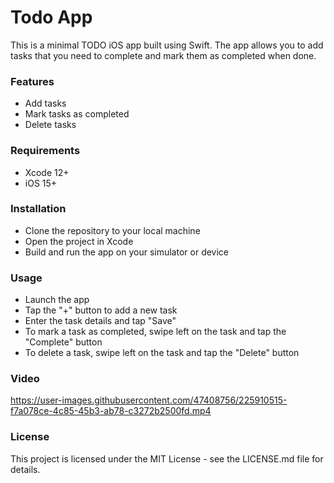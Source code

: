 # Todo App
This is a minimal TODO iOS app built using Swift. The app allows you to add tasks that you need to complete and mark them as completed when done.

### Features
- Add tasks
- Mark tasks as completed
- Delete tasks

### Requirements
- Xcode 12+
- iOS 15+

### Installation
- Clone the repository to your local machine
- Open the project in Xcode
- Build and run the app on your simulator or device

### Usage
- Launch the app
- Tap the "+" button to add a new task
- Enter the task details and tap "Save"
- To mark a task as completed, swipe left on the task and tap the "Complete" button
- To delete a task, swipe left on the task and tap the "Delete" button

### Video
https://user-images.githubusercontent.com/47408756/225910515-f7a078ce-4c85-45b3-ab78-c3272b2500fd.mp4

### License
This project is licensed under the MIT License - see the LICENSE.md file for details.

